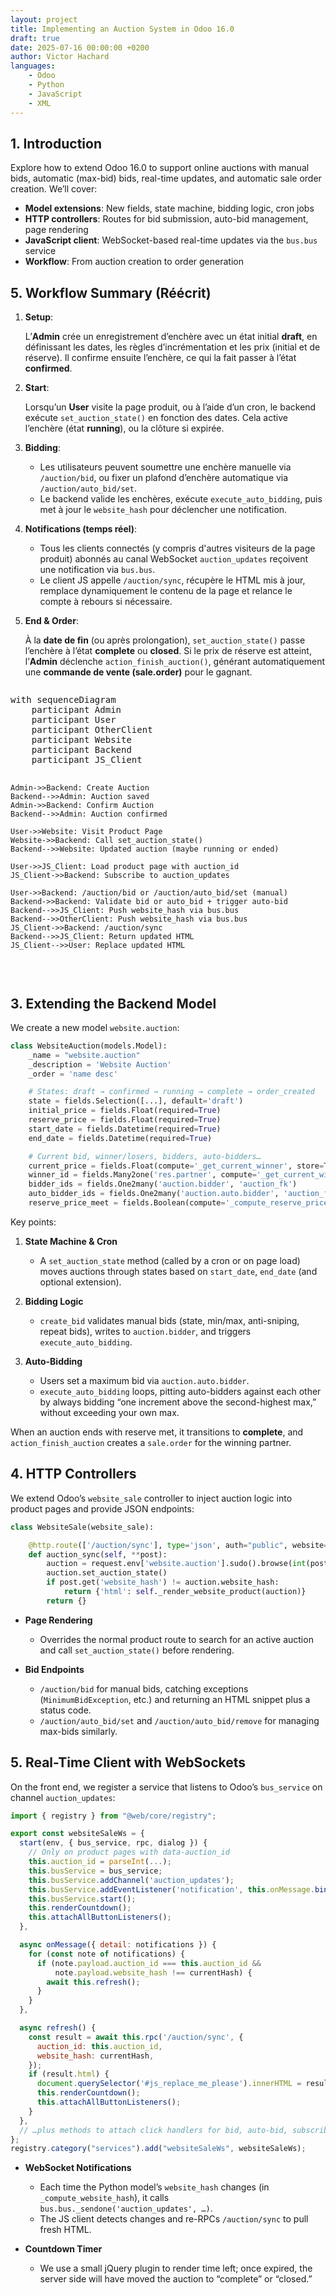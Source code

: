 ```yaml
---
layout: project
title: Implementing an Auction System in Odoo 16.0
draft: true
date: 2025-07-16 00:00:00 +0200
author: Victor Hachard
languages:
    - Odoo
    - Python
    - JavaScript
    - XML
---
```


## 1. Introduction

Explore how to extend Odoo 16.0 to support online auctions with manual bids, automatic (max-bid) bids, real-time updates, and automatic sale order creation. We’ll cover:

* **Model extensions**: New fields, state machine, bidding logic, cron jobs
* **HTTP controllers**: Routes for bid submission, auto-bid management, page rendering
* **JavaScript client**: WebSocket-based real-time updates via the `bus.bus` service
* **Workflow**: From auction creation to order generation

## 5. Workflow Summary (Réécrit)

1. **Setup**:
    
    L’**Admin** crée un enregistrement d’enchère avec un état initial **draft**, en définissant les dates, les règles d’incrémentation et les prix (initial et de réserve). Il confirme ensuite l’enchère, ce qui la fait passer à l’état **confirmed**.

2. **Start**:

   Lorsqu’un **User** visite la page produit, ou à l’aide d’un cron, le backend exécute `set_auction_state()` en fonction des dates. Cela active l’enchère (état **running**), ou la clôture si expirée.

3. **Bidding**:

   * Les utilisateurs peuvent soumettre une enchère manuelle via `/auction/bid`, ou fixer un plafond d’enchère automatique via `/auction/auto_bid/set`.
   * Le backend valide les enchères, exécute `execute_auto_bidding`, puis met à jour le `website_hash` pour déclencher une notification.

4. **Notifications (temps réel)**:

   * Tous les clients connectés (y compris d'autres visiteurs de la page produit) abonnés au canal WebSocket `auction_updates` reçoivent une notification via `bus.bus`.
   * Le client JS appelle `/auction/sync`, récupère le HTML mis à jour, remplace dynamiquement le contenu de la page et relance le compte à rebours si nécessaire.

5. **End & Order**:

   À la **date de fin** (ou après prolongation), `set_auction_state()` passe l’enchère à l’état **complete** ou **closed**. Si le prix de réserve est atteint, l’**Admin** déclenche `action_finish_auction()`, générant automatiquement une **commande de vente (sale.order)** pour le gagnant.

<div style="overflow-x: scroll;">
<pre class="mermaid" style="width: 150%;">
with sequenceDiagram
    participant Admin
    participant User
    participant OtherClient
    participant Website
    participant Backend
    participant JS_Client

    Admin->>Backend: Create Auction
    Backend-->>Admin: Auction saved
    Admin->>Backend: Confirm Auction
    Backend-->>Admin: Auction confirmed

    User->>Website: Visit Product Page
    Website->>Backend: Call set_auction_state()
    Backend-->>Website: Updated auction (maybe running or ended)

    User->>JS_Client: Load product page with auction_id
    JS_Client->>Backend: Subscribe to auction_updates

    User->>Backend: /auction/bid or /auction/auto_bid/set (manual)
    Backend->>Backend: Validate bid or auto_bid + trigger auto-bid
    Backend-->>JS_Client: Push website_hash via bus.bus
    Backend-->>OtherClient: Push website_hash via bus.bus
    JS_Client->>Backend: /auction/sync
    Backend-->>JS_Client: Return updated HTML
    JS_Client-->>User: Replace updated HTML
</pre>
</div>

## 3. Extending the Backend Model

We create a new model `website.auction`:

```python
class WebsiteAuction(models.Model):
    _name = "website.auction"
    _description = 'Website Auction'
    _order = 'name desc'

    # States: draft → confirmed → running → complete → order_created
    state = fields.Selection([...], default='draft')
    initial_price = fields.Float(required=True)
    reserve_price = fields.Float(required=True)
    start_date = fields.Datetime(required=True)
    end_date = fields.Datetime(required=True)

    # Current bid, winner/losers, bidders, auto-bidders…
    current_price = fields.Float(compute='_get_current_winner', store=True)
    winner_id = fields.Many2one('res.partner', compute='_get_current_winner', store=True)
    bidder_ids = fields.One2many('auction.bidder', 'auction_fk')
    auto_bidder_ids = fields.One2many('auction.auto.bidder', 'auction_fk')
    reserve_price_meet = fields.Boolean(compute='_compute_reserve_price_meet', store=True)
```

Key points:

1. **State Machine & Cron**

   * A `set_auction_state` method (called by a cron or on page load) moves auctions through states based on `start_date`, `end_date` (and optional extension).

2. **Bidding Logic**

   * `create_bid` validates manual bids (state, min/max, anti-sniping, repeat bids), writes to `auction.bidder`, and triggers `execute_auto_bidding`.

3. **Auto-Bidding**

   * Users set a maximum bid via `auction.auto.bidder`.
   * `execute_auto_bidding` loops, pitting auto-bidders against each other by always bidding “one increment above the second-highest max,” without exceeding your own max.

When an auction ends with reserve met, it transitions to **complete**, and `action_finish_auction` creates a `sale.order` for the winning partner.

## 4. HTTP Controllers

We extend Odoo’s `website_sale` controller to inject auction logic into product pages and provide JSON endpoints:

```python
class WebsiteSale(website_sale):

    @http.route(['/auction/sync'], type='json', auth="public", website=True, csrf=False)
    def auction_sync(self, **post):
        auction = request.env['website.auction'].sudo().browse(int(post['auction_id']))
        auction.set_auction_state()
        if post.get('website_hash') != auction.website_hash:
            return {'html': self._render_website_product(auction)}
        return {}
```

* **Page Rendering**
  * Overrides the normal product route to search for an active auction and call `set_auction_state()` before rendering.

* **Bid Endpoints**
  * `/auction/bid` for manual bids, catching exceptions (`MinimumBidException`, etc.) and returning an HTML snippet plus a status code.
  * `/auction/auto_bid/set` and `/auction/auto_bid/remove` for managing max-bids similarly.

## 5. Real-Time Client with WebSockets

On the front end, we register a service that listens to Odoo’s `bus_service` on channel `auction_updates`:

```js
import { registry } from "@web/core/registry";

export const websiteSaleWs = {
  start(env, { bus_service, rpc, dialog }) {
    // Only on product pages with data-auction_id
    this.auction_id = parseInt(...);
    this.busService = bus_service;
    this.busService.addChannel('auction_updates');
    this.busService.addEventListener('notification', this.onMessage.bind(this));
    this.busService.start();
    this.renderCountdown();
    this.attachAllButtonListeners();
  },

  async onMessage({ detail: notifications }) {
    for (const note of notifications) {
      if (note.payload.auction_id === this.auction_id &&
          note.payload.website_hash !== currentHash) {
        await this.refresh();
      }
    }
  },

  async refresh() {
    const result = await this.rpc('/auction/sync', {
      auction_id: this.auction_id,
      website_hash: currentHash,
    });
    if (result.html) {
      document.querySelector('#js_replace_me_please').innerHTML = result.html;
      this.renderCountdown();
      this.attachAllButtonListeners();
    }
  },
  // …plus methods to attach click handlers for bid, auto-bid, subscribe, etc.
};
registry.category("services").add("websiteSaleWs", websiteSaleWs);
```

* **WebSocket Notifications**
  * Each time the Python model’s `website_hash` changes (in `_compute_website_hash`), it calls `bus.bus._sendone('auction_updates', …)`.
  * The JS client detects changes and re-RPCs `/auction/sync` to pull fresh HTML.

* **Countdown Timer**
  * We use a small jQuery plugin to render time left; once expired, the server side will have moved the auction to “complete” or “closed.”
